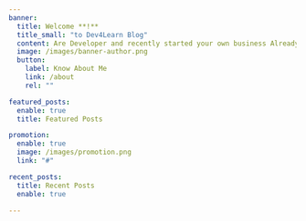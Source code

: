 ```yaml
---
banner:
  title: Welcome **!**
  title_small: "to Dev4Learn Blog"
  content: Are Developer and recently started your own business Already made website to ensure presence wants to develop.
  image: /images/banner-author.png
  button:
    label: Know About Me
    link: /about
    rel: ""

featured_posts:
  enable: true
  title: Featured Posts

promotion:
  enable: true
  image: /images/promotion.png
  link: "#"

recent_posts:
  title: Recent Posts
  enable: true

---
```

